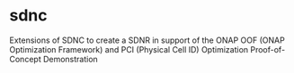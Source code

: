 # sdnc
Extensions of SDNC to create a SDNR in support of the ONAP OOF (ONAP Optimization Framework) and PCI (Physical Cell ID) Optimization Proof-of-Concept Demonstration
